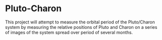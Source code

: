 # Pluto-Charon
This project will attempt to measure the orbital period of the Pluto/Charon system by measuring the relative positions of Pluto and Charon on a series of images of the system spread over period of several months.
